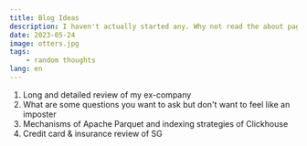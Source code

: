 ```yaml
---
title: Blog Ideas
description: I haven't actually started any. Why not read the about page first~
date: 2023-05-24
image: otters.jpg
tags:
    - random thoughts
lang: en
---
```


1. Long and detailed review of my ex-company
2. What are some questions you want to ask but don't want to feel like an imposter
3. Mechanisms of Apache Parquet and indexing strategies of Clickhouse
4. Credit card & insurance review of SG
